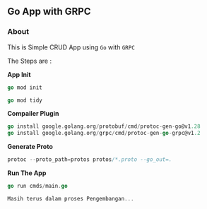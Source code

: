 ## Go App with GRPC

### About

This is Simple CRUD App using `Go` with `GRPC`

The Steps are :

**App Init**

```go
go mod init
```

```go
go mod tidy
```

**Compailer Plugin**

```go
go install google.golang.org/protobuf/cmd/protoc-gen-go@v1.28
go install google.golang.org/grpc/cmd/protoc-gen-go-grpc@v1.2
```

**Generate Proto**

```go
protoc --proto_path=protos protos/*.proto --go_out=.
```

**Run The App**

```go
go run cmds/main.go
```

```go
Masih terus dalam proses Pengembangan...
```
